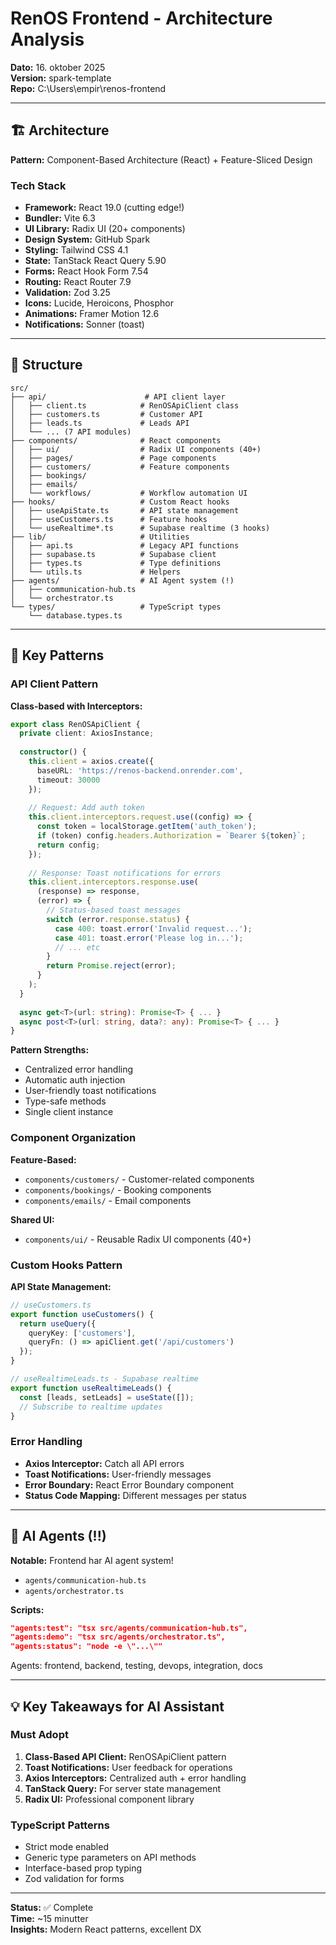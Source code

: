 # RenOS Frontend - Architecture Analysis

**Dato:** 16. oktober 2025  
**Version:** spark-template  
**Repo:** C:\Users\empir\renos-frontend

---

## 🏗️ Architecture

**Pattern:** Component-Based Architecture (React) + Feature-Sliced Design

### Tech Stack
- **Framework:** React 19.0 (cutting edge!)
- **Bundler:** Vite 6.3
- **UI Library:** Radix UI (20+ components)
- **Design System:** GitHub Spark
- **Styling:** Tailwind CSS 4.1
- **State:** TanStack React Query 5.90
- **Forms:** React Hook Form 7.54
- **Routing:** React Router 7.9
- **Validation:** Zod 3.25
- **Icons:** Lucide, Heroicons, Phosphor
- **Animations:** Framer Motion 12.6
- **Notifications:** Sonner (toast)

---

## 📁 Structure

```
src/
├── api/                      # API client layer
│   ├── client.ts            # RenOSApiClient class
│   ├── customers.ts         # Customer API
│   ├── leads.ts             # Leads API
│   └── ... (7 API modules)
├── components/              # React components
│   ├── ui/                  # Radix UI components (40+)
│   ├── pages/               # Page components
│   ├── customers/           # Feature components
│   ├── bookings/
│   ├── emails/
│   └── workflows/           # Workflow automation UI
├── hooks/                   # Custom React hooks
│   ├── useApiState.ts       # API state management
│   ├── useCustomers.ts      # Feature hooks
│   └── useRealtime*.ts      # Supabase realtime (3 hooks)
├── lib/                     # Utilities
│   ├── api.ts               # Legacy API functions
│   ├── supabase.ts          # Supabase client
│   ├── types.ts             # Type definitions
│   └── utils.ts             # Helpers
├── agents/                  # AI Agent system (!)
│   ├── communication-hub.ts
│   └── orchestrator.ts
└── types/                   # TypeScript types
    └── database.types.ts
```

---

## 🎯 Key Patterns

### API Client Pattern
**Class-based with Interceptors:**
```typescript
export class RenOSApiClient {
  private client: AxiosInstance;
  
  constructor() {
    this.client = axios.create({
      baseURL: 'https://renos-backend.onrender.com',
      timeout: 30000
    });
    
    // Request: Add auth token
    this.client.interceptors.request.use((config) => {
      const token = localStorage.getItem('auth_token');
      if (token) config.headers.Authorization = `Bearer ${token}`;
      return config;
    });
    
    // Response: Toast notifications for errors
    this.client.interceptors.response.use(
      (response) => response,
      (error) => {
        // Status-based toast messages
        switch (error.response.status) {
          case 400: toast.error('Invalid request...');
          case 401: toast.error('Please log in...');
          // ... etc
        }
        return Promise.reject(error);
      }
    );
  }
  
  async get<T>(url: string): Promise<T> { ... }
  async post<T>(url: string, data?: any): Promise<T> { ... }
}
```

**Pattern Strengths:**
- Centralized error handling
- Automatic auth injection
- User-friendly toast notifications
- Type-safe methods
- Single client instance

### Component Organization
**Feature-Based:**
- `components/customers/` - Customer-related components
- `components/bookings/` - Booking components
- `components/emails/` - Email components

**Shared UI:**
- `components/ui/` - Reusable Radix UI components (40+)

### Custom Hooks Pattern
**API State Management:**
```typescript
// useCustomers.ts
export function useCustomers() {
  return useQuery({
    queryKey: ['customers'],
    queryFn: () => apiClient.get('/api/customers')
  });
}

// useRealtimeLeads.ts - Supabase realtime
export function useRealtimeLeads() {
  const [leads, setLeads] = useState([]);
  // Subscribe to realtime updates
}
```

### Error Handling
- **Axios Interceptor:** Catch all API errors
- **Toast Notifications:** User-friendly messages
- **Error Boundary:** React Error Boundary component
- **Status Code Mapping:** Different messages per status

---

## 🤖 AI Agents (!!)

**Notable:** Frontend har AI agent system!
- `agents/communication-hub.ts`
- `agents/orchestrator.ts`

**Scripts:**
```json
"agents:test": "tsx src/agents/communication-hub.ts",
"agents:demo": "tsx src/agents/orchestrator.ts",
"agents:status": "node -e \"...\""
```

Agents: frontend, backend, testing, devops, integration, docs

---

## 💡 Key Takeaways for AI Assistant

### Must Adopt
1. **Class-Based API Client:** RenOSApiClient pattern
2. **Toast Notifications:** User feedback for operations
3. **Axios Interceptors:** Centralized auth + error handling
4. **TanStack Query:** For server state management
5. **Radix UI:** Professional component library

### TypeScript Patterns
- Strict mode enabled
- Generic type parameters on API methods
- Interface-based prop typing
- Zod validation for forms

---

**Status:** ✅ Complete  
**Time:** ~15 minutter  
**Insights:** Modern React patterns, excellent DX

